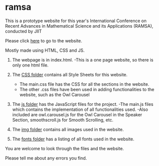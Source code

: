 # ramsa

This is a prototype website for this year's International Conference on Recent Advances in Mathematical Science and its Applications (RAMSA), conducted by JIIT

Please click [here](https://sakurakhadag.github.io/ramsa/) to go to the website.

Mostly made using HTML, CSS and JS.

1. The webpage is in index.html.
    -This is a one page website, so there is only one html file.

2. The [CSS folder](css/) contains all Style Sheets for this website.
    - The main.css file has the CSS for all the sections in the website.
    - The other .css files have been used in adding functionalities to the website, such as the Owl Carousel
  
3. The [js folder](js/) has the JavaScript files for the project.
    -The main.js files which contains the implementation of all functionalities used.
    -Also included are owl.carousel.js for the Owl Carousel in the Speaker Section, smoothscroll.js for Smooth Scrolling, etc.
  
4. The [img folder](img/) contains all images used in the website.
  
5. The [fonts folder](fonts/) has a listing of all fonts used in the website.

You are welcome to look through the files and the website.

Please tell me about any errors you find. 
